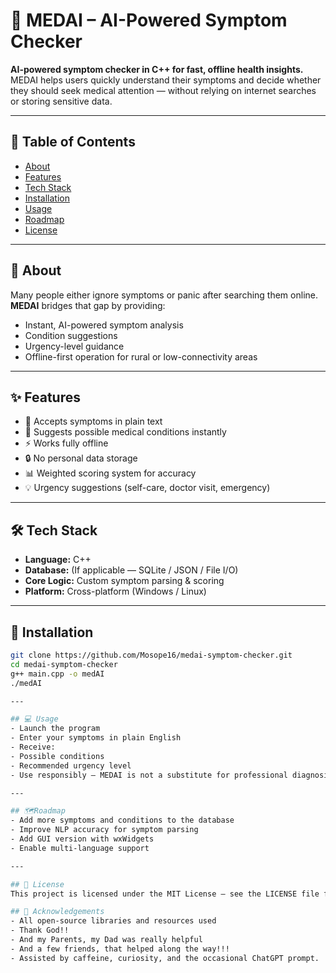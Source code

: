 # 🏥 MEDAI – AI-Powered Symptom Checker

**AI-powered symptom checker in C++ for fast, offline health insights.**  
MEDAI helps users quickly understand their symptoms and decide whether they should seek medical attention — without relying on internet searches or storing sensitive data.

---

## 📌 Table of Contents
- [About](#about)
- [Features](#features)
- [Tech Stack](#tech-stack)
- [Installation](#installation)
- [Usage](#usage)
- [Roadmap](#roadmap)
- [License](#license)

---

## 📖 About

Many people either ignore symptoms or panic after searching them online.  
**MEDAI** bridges that gap by providing:
- Instant, AI-powered symptom analysis
- Condition suggestions
- Urgency-level guidance
- Offline-first operation for rural or low-connectivity areas

---

## ✨ Features

- 📝 Accepts symptoms in plain text  
- 🤖 Suggests possible medical conditions instantly  
- ⚡ Works fully offline  
- 🔒 No personal data storage  
- 📊 Weighted scoring system for accuracy  
- 💡 Urgency suggestions (self-care, doctor visit, emergency)

---

## 🛠 Tech Stack

- **Language:** C++  
- **Database:** (If applicable — SQLite / JSON / File I/O)  
- **Core Logic:** Custom symptom parsing & scoring  
- **Platform:** Cross-platform (Windows / Linux)

---

## 🚀 Installation

   ```bash
   git clone https://github.com/Mosope16/medai-symptom-checker.git
   cd medai-symptom-checker
   g++ main.cpp -o medAI
   ./medAI

---

## 💻 Usage
- Launch the program
- Enter your symptoms in plain English
- Receive:
- Possible conditions
- Recommended urgency level
- Use responsibly — MEDAI is not a substitute for professional diagnosis.

---

## 🗺Roadmap
 - Add more symptoms and conditions to the database
 - Improve NLP accuracy for symptom parsing
 - Add GUI version with wxWidgets
 - Enable multi-language support

---

## 📄 License
This project is licensed under the MIT License — see the LICENSE file for details.

## 🙌 Acknowledgements
- All open-source libraries and resources used
- Thank God!!
- And my Parents, my Dad was really helpful
- And a few friends, that helped along the way!!!
- Assisted by caffeine, curiosity, and the occasional ChatGPT prompt.
